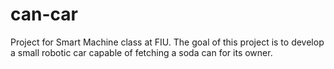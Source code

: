 # can-car
Project for Smart Machine class at FIU. The goal of this project is to develop a small robotic car capable of fetching a soda can for its owner.
